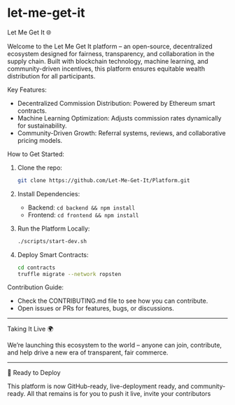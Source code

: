 # let-me-get-it

 Let Me Get It 🌐

Welcome to the Let Me Get It platform – an open-source, decentralized ecosystem designed for fairness, transparency, and collaboration in the supply chain. Built with blockchain technology, machine learning, and community-driven incentives, this platform ensures equitable wealth distribution for all participants.

 Key Features:
- Decentralized Commission Distribution: Powered by Ethereum smart contracts.
- Machine Learning Optimization: Adjusts commission rates dynamically for sustainability.
- Community-Driven Growth: Referral systems, reviews, and collaborative pricing models.

 How to Get Started:

1. Clone the repo:
    ```bash
    git clone https://github.com/Let-Me-Get-It/Platform.git
    ```

2. Install Dependencies:
    - Backend: `cd backend && npm install`
    - Frontend: `cd frontend && npm install`

3. Run the Platform Locally:
    ```bash
    ./scripts/start-dev.sh
    ```

4. Deploy Smart Contracts:
    ```bash
    cd contracts
    truffle migrate --network ropsten
    ```

 Contribution Guide:
- Check the CONTRIBUTING.md file to see how you can contribute.
- Open issues or PRs for features, bugs, or discussions.

---

 Taking It Live 🌍

We’re launching this ecosystem to the world – anyone can join, contribute, and help drive a new era of transparent, fair commerce.

---

 🚀 Ready to Deploy

This platform is now GitHub-ready, live-deployment ready, and community-ready. All that remains is for you to push it live, invite your contributors
